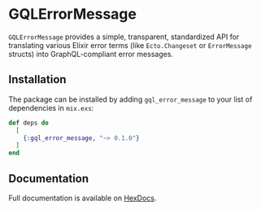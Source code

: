 # GQLErrorMessage

`GQLErrorMessage` provides a simple, transparent, standardized API for
translating various Elixir error terms (like `Ecto.Changeset` or
`ErrorMessage` structs) into GraphQL-compliant error messages.

## Installation

The package can be installed by adding `gql_error_message` to your list of
dependencies in `mix.exs`:

```elixir
def deps do
  [
    {:gql_error_message, "~> 0.1.0"}
  ]
end
```

## Documentation

Full documentation is available on [HexDocs](https://hexdocs.pm/gql_error_message).
